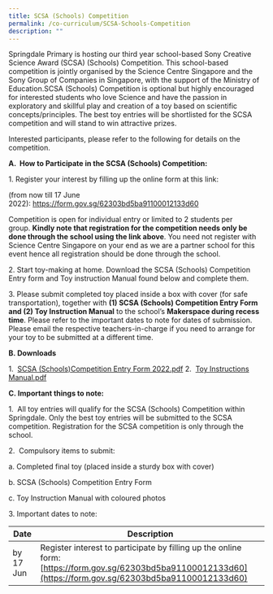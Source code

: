```yaml
---
title: SCSA (Schools) Competition
permalink: /co-curriculum/SCSA-Schools-Competition
description: ""
---
```

Springdale Primary is hosting our third year school-based Sony Creative Science Award (SCSA) (Schools) Competition. This school-based competition is jointly organised by the Science Centre Singapore and the Sony Group of Companies in Singapore, with the support of the Ministry of Education.SCSA (Schools) Competition is optional but highly encouraged for interested students who love Science and have the passion in exploratory and skillful play and creation of a toy based on scientific concepts/principles. The best toy entries will be shortlisted for the SCSA competition and will stand to win attractive prizes.

Interested participants, please refer to the following for details on the competition.

**A.  How to Participate in the SCSA (Schools) Competition:**

1. Register your interest by filling up the online form at this link: 

(from now till 17 June 2022): https://form.gov.sg/62303bd5ba91100012133d60

Competition is open for individual entry or limited to 2 students per group. **Kindly note that registration for the competition needs only be done through the school using the link above**. You need not register with Science Centre Singapore on your end as we are a partner school for this event hence all registration should be done through the school. 

2. Start toy-making at home. Download the SCSA (Schools) Competition Entry form and Toy instruction Manual found below and complete them. 

3. Please submit completed toy placed inside a box with cover (for safe transportation), together with **(1) SCSA (Schools) Competition Entry Form and (2) Toy Instruction Manual** to the school’s **Makerspace during recess time**. Please refer to the important dates to note for dates of submission. Please email the respective teachers-in-charge if you need to arrange for your toy to be submitted at a different time. 

**B. Downloads**

1.  [SCSA (Schools)Competition Entry Form 2022.pdf](/files/FA_SCSA%202022%20-%20Poster%20Print%202.pdf)
2.  [Toy Instructions Manual.pdf](/files/Toy%20Instructions%20Manual.pdf)

**C. Important things to note:**

1.  All toy entries will qualify for the SCSA (Schools) Competition within Springdale. Only the best toy entries will be submitted to the SCSA competition. Registration for the SCSA competition is only through the school.

2.  Compulsory items to submit:

a. Completed final toy (placed inside a sturdy box with cover)

b. SCSA (Schools) Competition Entry Form

c. Toy Instruction Manual with coloured photos

3. Important dates to note:



| Date | Description | 
| -------- | -------- | 
| by 17 Jun     | Register interest to participate by filling up the online form: <br> [https://form.gov.sg/62303bd5ba91100012133d60](https://form.gov.sg/62303bd5ba91100012133d60)     | 


